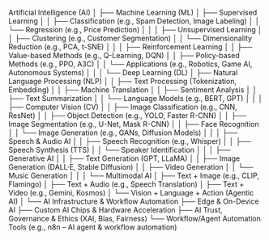 Artificial Intelligence (AI)
│
├── Machine Learning (ML)
│   ├── Supervised Learning
│   │   ├── Classification (e.g., Spam Detection, Image Labeling)
│   │   └── Regression (e.g., Price Prediction)
│   │
│   ├── Unsupervised Learning
│   │   ├── Clustering (e.g., Customer Segmentation)
│   │   └── Dimensionality Reduction (e.g., PCA, t-SNE)
│   │
│   ├── Reinforcement Learning
│   │   ├── Value-based Methods (e.g., Q-Learning, DQN)
│   │   ├── Policy-based Methods (e.g., PPO, A3C)
│   │   └── Applications (e.g., Robotics, Game AI, Autonomous Systems)
│   │
│   └── Deep Learning (DL)
│        ├── Natural Language Processing (NLP)
│        │   ├── Text Processing (Tokenization, Embedding)
│        │   ├── Machine Translation
│        │   ├── Sentiment Analysis
│        │   ├── Text Summarization
│        │   └── Language Models (e.g., BERT, GPT)
│        │
│        ├── Computer Vision (CV)
│        │   ├── Image Classification (e.g., CNN, ResNet)
│        │   ├── Object Detection (e.g., YOLO, Faster R-CNN)
│        │   ├── Image Segmentation (e.g., U-Net, Mask R-CNN)
│        │   ├── Face Recognition
│        │   └── Image Generation (e.g., GANs, Diffusion Models)
│        │
│        ├── Speech & Audio AI
│        │   ├── Speech Recognition (e.g., Whisper)
│        │   ├── Speech Synthesis (TTS)
│        │   └── Speaker Identification
│        │
│        ├── Generative AI
│        │   ├── Text Generation (GPT, LLaMA)
│        │   ├── Image Generation (DALL·E, Stable Diffusion)
│        │   ├── Video Generation
│        │   └── Music Generation
│        │
│        └── Multimodal AI
│            ├── Text + Image (e.g., CLIP, Flamingo)
│            ├── Text + Audio (e.g., Speech Translation)
│            ├── Text + Video (e.g., Gemini, Kosmos)
│            └── Vision + Language + Action (Agentic AI)
│
└── AI Infrastructure & Workflow Automation
    ├── Edge & On-Device AI
    ├── Custom AI Chips & Hardware Acceleration
    ├── AI Trust, Governance & Ethics (XAI, Bias, Fairness)
    └── Workflow/Agent Automation Tools (e.g., n8n – AI agent & workflow automation)  
